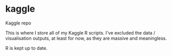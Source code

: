 # kaggle
Kaggle repo

This is where I store all of my Kaggle R scripts. I've excluded the data / visualisation outputs, at least for now, as they are massive and meaningless.

R is kept up to date.
